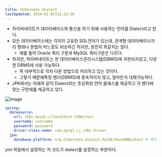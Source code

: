 ```yaml
---
title: Hibernate dialect
lastUpdated: 2024-03-02T21:22:36
---
```


- 하이버네이트가 데이터베이스와 통신을 하기 위해 사용하는 언어를 Dialect라고 한다.
- 모든 데이터베이스에는 각자의 고유한 SQL언어가 있는데, 관계형 데이터베이스끼리 형태나 문법이 어느정도 비슷하긴 하지만, 완전히 똑같지는 않다.
    - 예를 들어 Oracle 쿼리 구문과 MySQL 쿼리구문은 다르다.
- 하지만, 하이버네이트는 한 데이터베이스관리시스템(DBMS)에 국한되지않고, 다양한 DBMS에 사용 가능하다.
    - 즉 내부적으로 각자 다른 방법으로 처리하고 있는 것이다.
    - 그렇기 때문에특정 벤더(DBMS)에 종속적이지 않고, 얼마든지 대체가능하다.
- JPA에서는 아래와 같이 Dialect라는 추상화된 언어 클래스를 제공하고 각 벤더에 맞는 구현체를 제공하고 있다.

![image](https://user-images.githubusercontent.com/81006587/209959785-be3c3467-c9bb-4bb2-ba94-c4a2005cd86d.png)

```yml
spring:
  datasource:
    url: jdbc:mysql://localhost:3306/test
    username: username
    password: password
    driver-class-name: com.mysql.cj.jdbc.Driver
  jpa:
    database-platform: org.hibernate.dialect.MySQL5InnoDBDialect # 여기
```

yml 파일에서 설정하는 저 코드가 dialect를 설정하는 부분이다.